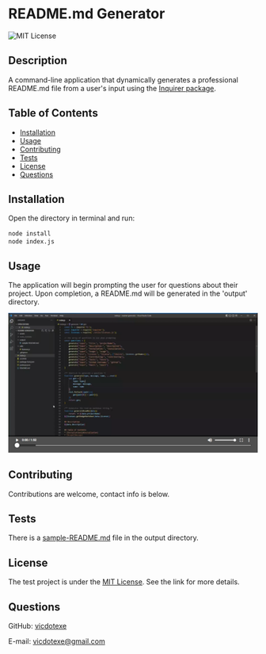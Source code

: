 # README.md Generator
![MIT License](https://img.shields.io/badge/License-MIT-brightgreen)

## Description
A command-line application that dynamically generates a professional README.md file from a user's input using the [Inquirer package](https://www.npmjs.com/package/inquirer/v/8.2.4).

## Table of Contents
* [Installation](#installation)
* [Usage](#usage)
* [Contributing](#contributing)
* [Tests](#tests)
* [License](#license)
* [Questions](#questions)

## Installation
Open the directory in terminal and run:
```
node install
node index.js
```

## Usage
The application will begin prompting the user for questions about their project. Upon completion, a README.md will be generated in the 'output' directory.

[![Watch the video](./assets/screenshot.PNG)](https://watch.screencastify.com/v/twLY04mwLhYKozgIesQN)

## Contributing
Contributions are welcome, contact info is below.

## Tests
There is a [sample-README.md](/output/sample-README.md) file in the output directory. 

## License
The test project is under the [MIT License](http://choosealicense.com/licenses/mit/). See the link for more details.

## Questions
GitHub: [vicdotexe](https://www.github.com/vicdotexe)

E-mail: [vicdotexe@gmail.com](mailto:vicdotexe@gmail.com)
